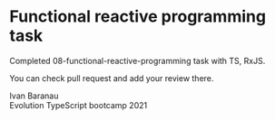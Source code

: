 # Functional reactive programming task  
Completed 08-functional-reactive-programming task with TS, RxJS.  
  
You can check pull request and add your review there.  
  
Ivan Baranau  
Evolution TypeScript bootcamp 2021